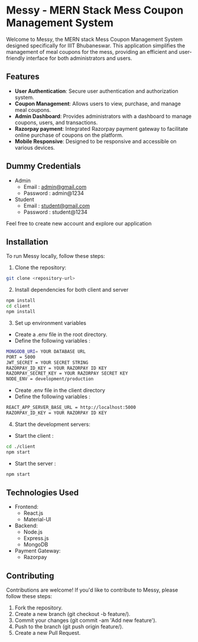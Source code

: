 # Messy - MERN Stack Mess Coupon Management System

Welcome to Messy, the MERN stack Mess Coupon Management System designed specifically for IIIT Bhubaneswar. This application simplifies the management of meal coupons for the mess, providing an efficient and user-friendly interface for both administrators and users.

## Features

- **User Authentication**: Secure user authentication and authorization system.
- **Coupon Management**: Allows users to view, purchase, and manage meal coupons.
- **Admin Dashboard**: Provides administrators with a dashboard to manage coupons, users, and transactions.
- **Razorpay payment**: Integrated Razorpay payment gateway to facilitate online purchase of coupons on the platform.
- **Mobile Responsive**: Designed to be responsive and accessible on various devices.

## Dummy Credentials
- Admin
  - Email : admin@gmail.com
  - Password : admin@1234
- Student
  - Email : student@gmail.com
  -  Password : student@1234

Feel free to create new account and explore our application

## Installation

To run Messy locally, follow these steps:

1. Clone the repository:

```bash
git clone <repository-url>
```
2. Install dependencies for both client and server

```bash
npm install
cd client
npm install
```
3. Set up environment variables
- Create a .env file in the root directory.
- Define the following variables :
```bash
MONGODB_URI= YOUR DATABASE URL
PORT = 5000
JWT_SECRET = YOUR SECRET STRING
RAZORPAY_ID_KEY = YOUR RAZORPAY ID KEY
RAZORPAY_SECRET_KEY = YOUR RAZORPAY SECRET KEY
NODE_ENV = development/production
```
- Create .env file in the client directory
- Define the following variables :
```bash
REACT_APP_SERVER_BASE_URL = http://localhost:5000
RAZORPAY_ID_KEY = YOUR RAZORPAY ID KEY
```
4. Start the development servers:
- Start the client :
```bash
cd ./client
npm start
```
- Start the server :
```bash
npm start
```
## Technologies Used
- Frontend:
  - React.js
  - Material-UI
- Backend:
  - Node.js
  - Express.js
  - MongoDB
- Payment Gateway:
  - Razorpay
    
## Contributing
Contributions are welcome! If you'd like to contribute to Messy, please follow these steps:
1. Fork the repository.
2. Create a new branch (git checkout -b feature/<feature-name>).
3. Commit your changes (git commit -am 'Add new feature').
4. Push to the branch (git push origin feature/<feature-name>).
5. Create a new Pull Request.
